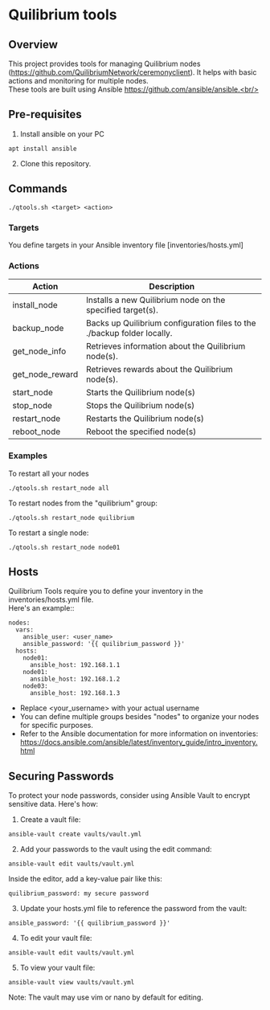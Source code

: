 # Quilibrium tools

## Overview

This project provides tools for managing Quilibrium nodes (https://github.com/QuilibriumNetwork/ceremonyclient). It helps with basic actions and monitoring for multiple nodes.<br/>
These tools are built using Ansible https://github.com/ansible/ansible.<br/>

## Pre-requisites
1. Install ansible on your PC
```
apt install ansible
```
2. Clone this repository.

## Commands
```
./qtools.sh <target> <action>
```

### Targets
You define targets in your Ansible inventory file [inventories/hosts.yml]

### Actions

| Action | Description |
| ---   | --- |
install_node | Installs a new Quilibrium node on the specified target(s).
backup_node | Backs up Quilibrium configuration files to the ./backup folder locally.
get_node_info | Retrieves information about the Quilibrium node(s).
get_node_reward | Retrieves rewards about the Quilibrium node(s).
start_node | Starts the Quilibrium node(s)
stop_node | Stops the Quilibrium node(s)
restart_node | Restarts the Quilibrium node(s)
reboot_node | Reboot the specified node(s)

### Examples

To restart all your nodes
```
./qtools.sh restart_node all
```
To restart nodes from the "quilibrium" group:
```
./qtools.sh restart_node quilibrium
```
To restart a single node:
```
./qtools.sh restart_node node01
```

## Hosts

Quilibrium Tools require you to define your inventory in the inventories/hosts.yml file.<br/>
Here's an example::<br/>

```
nodes:
  vars:
    ansible_user: <user_name>
    ansible_password: '{{ quilibrium_password }}'
  hosts:
    node01:
      ansible_host: 192.168.1.1
    node01:
      ansible_host: 192.168.1.2
    node03:
      ansible_host: 192.168.1.3
```

* Replace <your_username> with your actual username<br/>
* You can define multiple groups besides "nodes" to organize your nodes for specific purposes.
* Refer to the Ansible documentation for more information on inventories: https://docs.ansible.com/ansible/latest/inventory_guide/intro_inventory.html

## Securing Passwords

To protect your node passwords, consider using Ansible Vault to encrypt sensitive data. Here's how:<br>

1. Create a vault file:
```
ansible-vault create vaults/vault.yml
```
2. Add your passwords to the vault using the edit command:
```
ansible-vault edit vaults/vault.yml
```
Inside the editor, add a key-value pair like this:
```
quilibrium_password: my secure password
```
3. Update your hosts.yml file to reference the password from the vault:
```
ansible_password: '{{ quilibrium_password }}'
```
4. To edit your vault file:
```
ansible-vault edit vaults/vault.yml
```
5. To view your vault file:
```
ansible-vault view vaults/vault.yml
```
Note: The vault may use vim or nano by default for editing.

